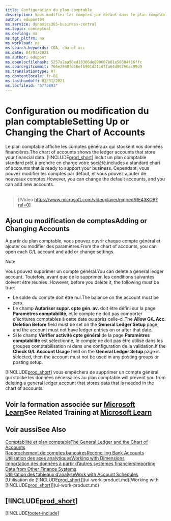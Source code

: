 ```yaml
---
title: Configuration du plan comptable
description: Vous modifiez les comptes par défaut dans le plan comptable, et vous pouvez ajouter de nouveaux comptes.
author: edupont04
ms.service: dynamics365-business-central
ms.topic: conceptual
ms.devlang: na
ms.tgt_pltfrm: na
ms.workload: na
ms.search.keywords: COA, cha of acc
ms.date: 04/01/2021
ms.author: edupont
ms.openlocfilehash: 5257a2ea50ed18366de899607b81e50684f16ffc
ms.sourcegitcommit: 766e2840fd16efb901d211d7fa64d96766ac99d9
ms.translationtype: HT
ms.contentlocale: fr-BE
ms.lasthandoff: 03/31/2021
ms.locfileid: "5773893"
---
```

# <a name="setting-up-or-changing-the-chart-of-accounts"></a><span data-ttu-id="f3498-103">Configuration ou modification du plan comptable</span><span class="sxs-lookup"><span data-stu-id="f3498-103">Setting Up or Changing the Chart of Accounts</span></span>
<span data-ttu-id="f3498-104">Le plan comptable affiche les comptes généraux qui stockent vos données financières.</span><span class="sxs-lookup"><span data-stu-id="f3498-104">The chart of accounts shows the ledger accounts that store your financial data.</span></span> [!INCLUDE[prod_short](includes/prod_short.md)] <span data-ttu-id="f3498-105">inclut un plan comptable standard prêt à prendre en charge votre société.</span><span class="sxs-lookup"><span data-stu-id="f3498-105">includes a standard chart of accounts that is ready to support your business.</span></span>
<span data-ttu-id="f3498-106">Cependant, vous pouvez modifier les comptes par défaut, et vous pouvez ajouter de nouveaux comptes.</span><span class="sxs-lookup"><span data-stu-id="f3498-106">However, you can change the default accounts, and you can add new accounts.</span></span>
<br><br>  

> [!Video https://www.microsoft.com/videoplayer/embed/RE43KO9?rel=0]


## <a name="adding-or-changing-accounts"></a><span data-ttu-id="f3498-107">Ajout ou modification de comptes</span><span class="sxs-lookup"><span data-stu-id="f3498-107">Adding or Changing Accounts</span></span>
<span data-ttu-id="f3498-108">À partir du plan comptable, vous pouvez ouvrir chaque compte général et ajouter ou modifier des paramètres.</span><span class="sxs-lookup"><span data-stu-id="f3498-108">From the chart of accounts, you can open each G/L account and add or change settings.</span></span>

> [!NOTE]  
>   <span data-ttu-id="f3498-109">Vous pouvez supprimer un compte général.</span><span class="sxs-lookup"><span data-stu-id="f3498-109">You can delete a general ledger account.</span></span> <span data-ttu-id="f3498-110">Toutefois, avant que de le supprimer, les conditions suivantes doivent être réunies :</span><span class="sxs-lookup"><span data-stu-id="f3498-110">However, before you delete it, the following must be true:</span></span>  
>  
>   * <span data-ttu-id="f3498-111">Le solde du compte doit être nul.</span><span class="sxs-lookup"><span data-stu-id="f3498-111">The balance on the account must be zero.</span></span>  
>   * <span data-ttu-id="f3498-112">Le champ **Autoriser suppr. cpte gén. av.** doit être défini sur la page **Paramètres comptabilité**, et le compte ne doit pas comporter d’écritures comptables à cette date ou après celle-ci.</span><span class="sxs-lookup"><span data-stu-id="f3498-112">The **Allow G/L Acc. Deletion Before** field must be set on the **General Ledger Setup** page, and the account must not have ledger entries on or after that date.</span></span>  
>   * <span data-ttu-id="f3498-113">Si le champ **Vérifier activité cpte général** de la page **Paramètres comptabilité** est sélectionné, le compte ne doit pas être utilisé dans les groupes comptabilisation ni dans une configuration de la validation.</span><span class="sxs-lookup"><span data-stu-id="f3498-113">If the **Check G/L Account Usage** field on the **General Ledger Setup** page is selected, then the account must not be used in any posting groups or posting setup.</span></span>  

[!INCLUDE[prod_short](includes/prod_short.md)] <span data-ttu-id="f3498-114">vous empêchera de supprimer un compte général qui stocke les données nécessaires au plan comptable.</span><span class="sxs-lookup"><span data-stu-id="f3498-114">will prevent you from deleting a general ledger account that stores data that is needed in the chart of accounts.</span></span>  

## <a name="see-related-training-at-microsoft-learn"></a><span data-ttu-id="f3498-115">Voir la formation associée sur [Microsoft Learn](/learn/modules/chart-accounts-dynamics-365-business-central/index)</span><span class="sxs-lookup"><span data-stu-id="f3498-115">See Related Training at [Microsoft Learn](/learn/modules/chart-accounts-dynamics-365-business-central/index)</span></span>

## <a name="see-also"></a><span data-ttu-id="f3498-116">Voir aussi</span><span class="sxs-lookup"><span data-stu-id="f3498-116">See Also</span></span>
[<span data-ttu-id="f3498-117">Comptabilité et plan comptable</span><span class="sxs-lookup"><span data-stu-id="f3498-117">The General Ledger and the Chart of Accounts</span></span>](finance-general-ledger.md)  
[<span data-ttu-id="f3498-118">Rapprochement de comptes bancaires</span><span class="sxs-lookup"><span data-stu-id="f3498-118">Reconciling Bank Accounts</span></span>](bank-manage-bank-accounts.md)  
[<span data-ttu-id="f3498-119">Utilisation des axes analytiques</span><span class="sxs-lookup"><span data-stu-id="f3498-119">Working with Dimensions</span></span>](finance-dimensions.md)  
[<span data-ttu-id="f3498-120">Importation des données à partir d’autres systèmes financiers</span><span class="sxs-lookup"><span data-stu-id="f3498-120">Importing Data from Other Finance Systems</span></span>](across-import-data-configuration-packages.md)  
[<span data-ttu-id="f3498-121">Utilisation des tableaux d’analyse</span><span class="sxs-lookup"><span data-stu-id="f3498-121">Work with Account Schedules</span></span>](bi-how-work-account-schedule.md)  
<span data-ttu-id="f3498-122">[Utilisation de [!INCLUDE[prod_short](includes/prod_short.md)]](ui-work-product.md)</span><span class="sxs-lookup"><span data-stu-id="f3498-122">[Working with [!INCLUDE[prod_short](includes/prod_short.md)]](ui-work-product.md)</span></span>  

## [!INCLUDE[prod_short](includes/free_trial_md.md)]


[!INCLUDE[footer-include](includes/footer-banner.md)]